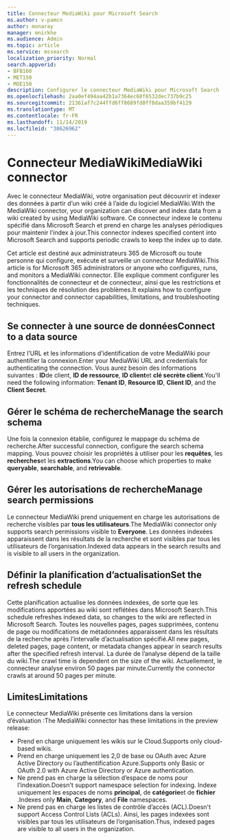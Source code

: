 ```yaml
---
title: Connecteur MediaWiki pour Microsoft Search
ms.author: v-pamcn
author: monaray
manager: mnirkhe
ms.audience: Admin
ms.topic: article
ms.service: mssearch
localization_priority: Normal
search.appverid:
- BFB160
- MET150
- MOE150
description: Configurer le connecteur MediaWiki pour Microsoft Search
ms.openlocfilehash: 2aa0ef494aa42b1a7364ec68f6532dec737b9c25
ms.sourcegitcommit: 21361af7c244ffd6ff8689fd0ff0daa359bf4129
ms.translationtype: MT
ms.contentlocale: fr-FR
ms.lasthandoff: 11/14/2019
ms.locfileid: "38626962"
---
```

# <a name="mediawiki-connector"></a><span data-ttu-id="88095-103">Connecteur MediaWiki</span><span class="sxs-lookup"><span data-stu-id="88095-103">MediaWiki connector</span></span>

<span data-ttu-id="88095-104">Avec le connecteur MediaWiki, votre organisation peut découvrir et indexer des données à partir d’un wiki créé à l’aide du logiciel MediaWiki.</span><span class="sxs-lookup"><span data-stu-id="88095-104">With the MediaWiki connector, your organization can discover and index data from a wiki created by using MediaWiki software.</span></span> <span data-ttu-id="88095-105">Ce connecteur indexe le contenu spécifié dans Microsoft Search et prend en charge les analyses périodiques pour maintenir l’index à jour.</span><span class="sxs-lookup"><span data-stu-id="88095-105">This connector indexes specified content into Microsoft Search and supports periodic crawls to keep the index up to date.</span></span>

<span data-ttu-id="88095-106">Cet article est destiné aux administrateurs 365 de Microsoft ou toute personne qui configure, exécute et surveille un connecteur MediaWiki.</span><span class="sxs-lookup"><span data-stu-id="88095-106">This article is for Microsoft 365 administrators or anyone who configures, runs, and monitors a MediaWiki connector.</span></span> <span data-ttu-id="88095-107">Elle explique comment configurer les fonctionnalités de connecteur et de connecteur, ainsi que les restrictions et les techniques de résolution des problèmes.</span><span class="sxs-lookup"><span data-stu-id="88095-107">It explains how to configure your connector and connector capabilities, limitations, and troubleshooting techniques.</span></span>

## <a name="connect-to-a-data-source"></a><span data-ttu-id="88095-108">Se connecter à une source de données</span><span class="sxs-lookup"><span data-stu-id="88095-108">Connect to a data source</span></span>
<span data-ttu-id="88095-109">Entrez l’URL et les informations d’identification de votre MediaWiki pour authentifier la connexion.</span><span class="sxs-lookup"><span data-stu-id="88095-109">Enter your MediaWiki URL and credentials for authenticating the connection.</span></span> <span data-ttu-id="88095-110">Vous aurez besoin des informations suivantes : **ID**de client, **ID de ressource**, **ID client**et **clé secrète client**.</span><span class="sxs-lookup"><span data-stu-id="88095-110">You'll need the following information: **Tenant ID**, **Resource ID**, **Client ID**, and the **Client Secret**.</span></span>

## <a name="manage-the-search-schema"></a><span data-ttu-id="88095-111">Gérer le schéma de recherche</span><span class="sxs-lookup"><span data-stu-id="88095-111">Manage the search schema</span></span>
<span data-ttu-id="88095-112">Une fois la connexion établie, configurez le mappage du schéma de recherche.</span><span class="sxs-lookup"><span data-stu-id="88095-112">After successful connection, configure the search schema mapping.</span></span> <span data-ttu-id="88095-113">Vous pouvez choisir les propriétés à utiliser pour les **requêtes**, les **recherches**et les **extractions**.</span><span class="sxs-lookup"><span data-stu-id="88095-113">You can choose which properties to make **queryable**, **searchable**, and **retrievable**.</span></span>

## <a name="manage-search-permissions"></a><span data-ttu-id="88095-114">Gérer les autorisations de recherche</span><span class="sxs-lookup"><span data-stu-id="88095-114">Manage search permissions</span></span>
<span data-ttu-id="88095-115">Le connecteur MediaWiki prend uniquement en charge les autorisations de recherche visibles par **tous les utilisateurs**.</span><span class="sxs-lookup"><span data-stu-id="88095-115">The MediaWiki connector only supports search permissions visible to **Everyone**.</span></span> <span data-ttu-id="88095-116">Les données indexées apparaissent dans les résultats de la recherche et sont visibles par tous les utilisateurs de l’organisation.</span><span class="sxs-lookup"><span data-stu-id="88095-116">Indexed data appears in the search results and is visible to all users in the organization.</span></span>

## <a name="set-the-refresh-schedule"></a><span data-ttu-id="88095-117">Définir la planification d’actualisation</span><span class="sxs-lookup"><span data-stu-id="88095-117">Set the refresh schedule</span></span> 
<span data-ttu-id="88095-118">Cette planification actualise les données indexées, de sorte que les modifications apportées au wiki sont reflétées dans Microsoft Search.</span><span class="sxs-lookup"><span data-stu-id="88095-118">This schedule refreshes indexed data, so changes to the wiki are reflected in Microsoft Search.</span></span> <span data-ttu-id="88095-119">Toutes les nouvelles pages, pages supprimées, contenu de page ou modifications de métadonnées apparaissent dans les résultats de la recherche après l’intervalle d’actualisation spécifié.</span><span class="sxs-lookup"><span data-stu-id="88095-119">All new pages, deleted pages, page content, or metadata changes appear in search results after the specified refresh interval.</span></span> <span data-ttu-id="88095-120">La durée de l’analyse dépend de la taille du wiki.</span><span class="sxs-lookup"><span data-stu-id="88095-120">The crawl time is dependent on the size of the wiki.</span></span> <span data-ttu-id="88095-121">Actuellement, le connecteur analyse environ 50 pages par minute.</span><span class="sxs-lookup"><span data-stu-id="88095-121">Currently the connector crawls at around 50 pages per minute.</span></span>

## <a name="limitations"></a><span data-ttu-id="88095-122">Limites</span><span class="sxs-lookup"><span data-stu-id="88095-122">Limitations</span></span> 
<span data-ttu-id="88095-123">Le connecteur MediaWiki présente ces limitations dans la version d’évaluation :</span><span class="sxs-lookup"><span data-stu-id="88095-123">The MediaWiki connector has these limitations in the preview release:</span></span>
* <span data-ttu-id="88095-124">Prend en charge uniquement les wikis sur le Cloud.</span><span class="sxs-lookup"><span data-stu-id="88095-124">Supports only cloud-based wikis.</span></span>
* <span data-ttu-id="88095-125">Prend en charge uniquement les 2,0 de base ou OAuth avec Azure Active Directory ou l’authentification Azure.</span><span class="sxs-lookup"><span data-stu-id="88095-125">Supports only Basic or OAuth 2.0 with Azure Active Directory or Azure authentication.</span></span>
* <span data-ttu-id="88095-126">Ne prend pas en charge la sélection d’espace de noms pour l’indexation.</span><span class="sxs-lookup"><span data-stu-id="88095-126">Doesn't support namespace selection for indexing.</span></span> <span data-ttu-id="88095-127">Indexe uniquement les espaces de noms **principal**, de **catégorie**et de **fichier** .</span><span class="sxs-lookup"><span data-stu-id="88095-127">Indexes only **Main**, **Category**, and **File** namespaces.</span></span>
* <span data-ttu-id="88095-128">Ne prend pas en charge les listes de contrôle d’accès (ACL).</span><span class="sxs-lookup"><span data-stu-id="88095-128">Doesn't support Access Control Lists (ACLs).</span></span> <span data-ttu-id="88095-129">Ainsi, les pages indexées sont visibles par tous les utilisateurs de l’organisation.</span><span class="sxs-lookup"><span data-stu-id="88095-129">Thus, indexed pages are visible to all users in the organization.</span></span>
